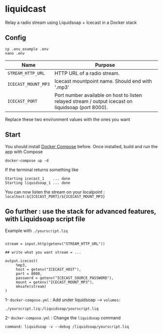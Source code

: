# liquidcast

Relay a radio stream using Liquidsoap + Icecast in a Docker stack 

## Config

```
cp .env_example .env
nano .env
```


| Name                      | Purpose                                                       |
|---------------------------|---------------------------------------------------------------|
| `STREAM_HTTP_URL`  | HTTP URL of a radio stream.                            |
| `ICECAST_MOUNT_MP3`  | Icecast mountpoint name. Should end with '.mp3'     |
| `ICECAST_PORT`  | Port number available on host to listen relayed stream / output icecast on liquidsoap (port 8000). |

Replace these two environment values with the ones you want


## Start

You should install [Docker Compose](https://docs.docker.com/compose/install/) before. 
Once installed, build and run the app with Compose


```
docker-compose up -d
```

If the terminal returns something like

```
Starting icecast_1    ... done
Starting liquidsoap_1 ... done
```

You can now listen the stream on your localpoint : `localhost:${ICECAST_PORT}/${ICECAST_MOUNT_MP3}`


## Go further : use the stack for advanced features, with Liquidsoap script file 

Example with `./yourscript.liq` 

```

stream = input.http(getenv("STREAM_HTTP_URL"))

## write what you want stream = ...

output.icecast(
     %mp3,
     host = getenv("ICECAST_HOST"),
     port = 8000,
     password = getenv("ICECAST_SOURCE_PASSWORD"), 
     mount = getenv("ICECAST_MOUNT_MP3"), 
     mksafe(stream)
)
```


1- `docker-compose.yml` : Add under liquidsoap --> `volumes:` 

```
./yourscript.liq:/liquidsoap/yourscript.liq
```

2- `docker-compose.yml` : Change the `liquidsoap` command 

```
command: liquidsoap -v --debug /liquidsoap/yourscript.liq
```

